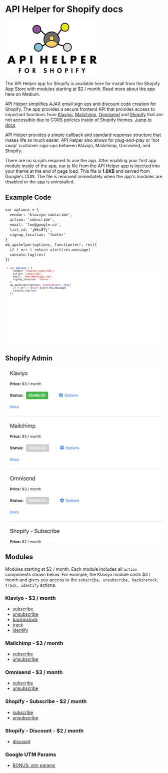 # API Helper for Shopify docs

![API Helper for Shopify logo](images/api-helper-for-shopify-logo.png)

The API Helper app for Shopify is available here for install from the Shopify App Store with modules starting at $2 / month. Read more about the app here on Medium.

API Helper simplifies AJAX email sign ups and discount code creation for Shopify. The app provides a secure frontend API that provides access to important functions from [Klaviyo](#modules), [Mailchimp](#modules), [Omnisend](#modules) and [Shopify](#modules) that are not accessible due to CORS policies inside of Shopify themes. [Jump to docs](#modules)

API Helper provides a simple callback and standard response structure that makes life so much easier. API Helper also allows for plug-and-play or 'hot swap' customer sign-ups between Klaviyo, Mailchimp, Omnisend, and Shopify.

There are no scripts required to use the app. After enabling your first app module inside of the app, our js file from the API Helper app is injected into your theme at the end of page load. This file is __1.6KB__ and served from Google's CDN. The file is removed immediately when the app's modules are disabled or the app is uninstalled.

## Example Code
```
var options = {
  vendor: 'klaviyo-subscribe',
  action: 'subscribe',
  email: 'foo@google.co',
  list_id: 'jWks87j',
  signup_location: 'footer'
}
wb_apihelper(options, function(err, res){
  if ( err ) return alert(res.message)
  console.log(res)
})
```
![API Helper for Shopify Klaviyo subscribe](images/api-helper-for-shopify-klaviyo-subscribe.gif)
## Shopify Admin
![API Helper for Shopify admin](images/api-helper-for-shopify-admin.gif)

## Modules
Modules starting at $2 / month. Each module includes all `action` components shown below. For example, the Klaviyo module costs $3 / month and gives you access to the `subscribe, unsubscribe, backinstock, track, identify` actions.
### Klaviyo - $3 / month
* [subscribe](/Klaviyo/subscribe.md)
* [unsubscribe](/Klaviyo/unsubscribe.md)
* [backinstock](/Klaviyo/backinstock.md)
* [track](/Klaviyo/track.md)
* [identify](/Klaviyo/identify.md)
### Mailchimp - $3 / month
* [subscribe](/Mailchimp/subscribe.md)
* [unsubscribe](/Mailchimp/unsubscribe.md)
### Omnisend - $3 / month
* [subscribe](/Omnisend/subscribe.md)
* [unsubscribe](/Omnisend/unsubscribe.md)
### Shopify \- Subscribe - $2 / month
* [subscribe](/Shopify/Subscribe/subscribe.md)
* [unsubscribe](/Shopify/Subscribe/unsubscribe.md)
### Shopify \- Discount - $2 / month
* [discount](/Shopify/Discount/discount.md)
### Google UTM Params
* [BONUS: utm params](/utms.md)
